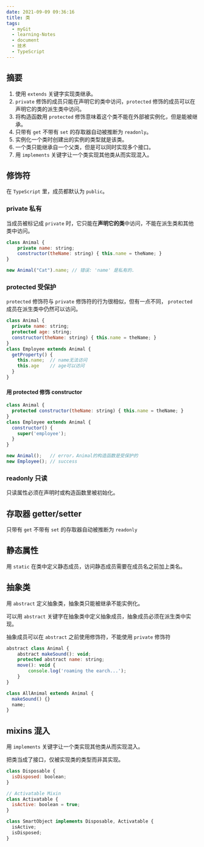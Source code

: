 ```yaml
---
date: 2021-09-09 09:36:16
title: 类
tags:
  - myGit
  - learning-Notes
  - document
  - 技术
  - TypeScript
---
```


## 摘要

1. 使用 `extends` 关键字实现类继承。
2. `private` 修饰的成员只能在声明它的类中访问，`protected` 修饰的成员可以在声明它的类的派生类中访问。
3. 将构造函数用 `protected` 修饰意味着这个类不能在外部被实例化，但是能被继承。
4. 只带有 `get` 不带有 `set` 的存取器自动被推断为 `readonly`。
5. 实例化一个类时创建出的实例的类型就是该类。
6. 一个类只能继承自一个父类，但是可以同时实现多个接口。
7. 用 `implements` 关键字让一个类实现其他类从而实现混入。

## 修饰符

在 `TypeScript` 里，成员都默认为 `public`。

### private 私有

当成员被标记成 `private` 时，它只能在**声明它的类**中访问，不能在派生类和其他类中访问。

```js
class Animal {
    private name: string;
    constructor(theName: string) { this.name = theName; }
}

new Animal("Cat").name; // 错误: 'name' 是私有的.
```

### protected 受保护

`protected` 修饰符与 `private` 修饰符的行为很相似，但有一点不同， `protected` 成员在派生类中仍然可以访问。

```js
class Animal {
  private name: string;
  protected age: string;
  constructor(theName: string) { this.name = theName; }
}
class Employee extends Animal {
  getProperty() {
    this.name;  // name无法访问
    this.age    // age可以访问
  }
}
```

#### 用 protected 修饰 constructor

```js
class Animal {
  protected constructor(theName: string) { this.name = theName; }
}
class Employee extends Animal {
  constructor() {
    super('employee');
  }
}

new Animal();   // error，Animal的构造函数是受保护的
new Employee(); // success
```

### readonly 只读

只读属性必须在声明时或构造函数里被初始化。

## 存取器 getter/setter

只带有 `get` 不带有 `set` 的存取器自动被推断为 `readonly`

## 静态属性

用 `static` 在类中定义静态成员，访问静态成员需要在成员名之前加上类名。

## 抽象类

用 `abstract` 定义抽象类，抽象类只能被继承不能实例化。

可以用 `abstract` 关键字在抽象类中定义抽象成员，抽象成员必须在派生类中实现。

抽象成员可以在 `abstract` 之前使用修饰符，不能使用 `private` 修饰符

```js
abstract class Animal {
    abstract makeSound(): void;
    protected abstract name: string;
    move(): void {
        console.log('roaming the earch...');
    }
}

class AllAnimal extends Animal {
  makeSound() {}
  name;
}
```

## mixins 混入

用 `implements` 关键字让一个类实现其他类从而实现混入。

把类当成了接口，仅被实现类的类型而非其实现。

```js
class Disposable {
  isDisposed: boolean;
}

// Activatable Mixin
class Activatable {
  isActive: boolean = true;
}

class SmartObject implements Disposable, Activatable {
  isActive;
  isDisposed;
}
```
